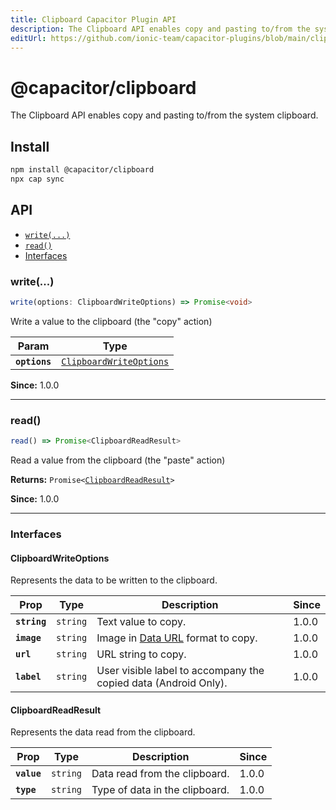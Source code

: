 ```yaml
---
title: Clipboard Capacitor Plugin API
description: The Clipboard API enables copy and pasting to/from the system clipboard.
editUrl: https://github.com/ionic-team/capacitor-plugins/blob/main/clipboard/src/definitions.ts
---
```


# @capacitor/clipboard

The Clipboard API enables copy and pasting to/from the system clipboard.

## Install

```bash
npm install @capacitor/clipboard
npx cap sync
```

## API

<docgen-index>

* [`write(...)`](#write)
* [`read()`](#read)
* [Interfaces](#interfaces)

</docgen-index>

<docgen-api>
<!--Update the source file JSDoc comments and rerun docgen to update the docs below-->

### write(...)

```typescript
write(options: ClipboardWriteOptions) => Promise<void>
```

Write a value to the clipboard (the "copy" action)

| Param         | Type                                                                    |
| ------------- | ----------------------------------------------------------------------- |
| **`options`** | <code><a href="#clipboardwriteoptions">ClipboardWriteOptions</a></code> |

**Since:** 1.0.0

--------------------


### read()

```typescript
read() => Promise<ClipboardReadResult>
```

Read a value from the clipboard (the "paste" action)

**Returns:** <code>Promise&lt;<a href="#clipboardreadresult">ClipboardReadResult</a>&gt;</code>

**Since:** 1.0.0

--------------------


### Interfaces


#### ClipboardWriteOptions

Represents the data to be written to the clipboard.

| Prop         | Type                | Description                                                                                                     | Since |
| ------------ | ------------------- | --------------------------------------------------------------------------------------------------------------- | ----- |
| **`string`** | <code>string</code> | Text value to copy.                                                                                             | 1.0.0 |
| **`image`**  | <code>string</code> | Image in [Data URL](https://developer.mozilla.org/en-US/docs/Web/HTTP/Basics_of_HTTP/Data_URIs) format to copy. | 1.0.0 |
| **`url`**    | <code>string</code> | URL string to copy.                                                                                             | 1.0.0 |
| **`label`**  | <code>string</code> | User visible label to accompany the copied data (Android Only).                                                 | 1.0.0 |


#### ClipboardReadResult

Represents the data read from the clipboard.

| Prop        | Type                | Description                    | Since |
| ----------- | ------------------- | ------------------------------ | ----- |
| **`value`** | <code>string</code> | Data read from the clipboard.  | 1.0.0 |
| **`type`**  | <code>string</code> | Type of data in the clipboard. | 1.0.0 |

</docgen-api>